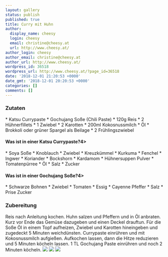 ```yaml
---
layout: gallery
status: publish
published: true
title: Curry mit Huhn
author:
  display_name: cheesy
  login: cheesy
  email: christine@cheesy.at
  url: http://www.cheesy.at/
author_login: cheesy
author_email: christine@cheesy.at
author_url: http://www.cheesy.at/
wordpress_id: 36518
wordpress_url: http://www.cheesy.at/?page_id=36518
date: '2018-12-01 21:20:53 +0000'
date_gmt: '2018-12-01 20:20:53 +0000'
categories: []
comments: []
---
```

### Zutaten
\* Katsu Currypaste
\* Gochujang Soße (Chili Paste)
\* 120g Reis
\* 2 Hühnerfillets
\* 1 Zwiebel
\* 2 Karotten
\* 200ml Kokosnussmilch
\* Öl
\* Brokkoli oder grüner Spargel als Beilage
\* 2 Frühlingszwiebel
#### Was ist in einer Katsu Currypaste?4\>
\* Soya Soße
\* Knoblauch
\* Zwiebel
\* Kreuzkümmel
\* Kurkuma
\* Fenchel
\* Ingwer
\* Koriander
\* Bockshorn
\* Kardamom
\* Hühnersuppen Pulver
\* Tomatenpürree
\* Öl
\* Salz
\* Zucker
#### Was ist in einer Gochujang Soße?4\>
\* Schwarze Bohnen
\* Zwiebel
\* Tomaten
\* Essig
\* Cayenne Pfeffer
\* Salz
\* Prise Zucker
### Zubereitung
Reis nach Anleitung kochen. Huhn salzen und Pfeffern und in Öl anbraten. Kurz vor Ende das Gemüse dazugeben und einen Deckel drauftun.
Für die Soße Öl in einem Topf aufheizen, Zwiebel und Karotten hineingeben und zugedeckt 5 Minuten weichdünsten. Currypaste einrühren und mit Kokosnussmilch aufgießen. Aufkochen lassen, dann die Hitze reduzieren und 5 Minuten köcheln lassen. 1 TL Gochujang Paste einrühren und noch 2 Minuten köcheln.
![](http://www.cheesy.at/wp-content/uploads/Curry-mit-Huhn-2.jpg)
![](http://www.cheesy.at/wp-content/uploads/Curry-mit-Huhn-3.jpg)
![](http://www.cheesy.at/wp-content/uploads/Curry-mit-Huhn.jpg)
